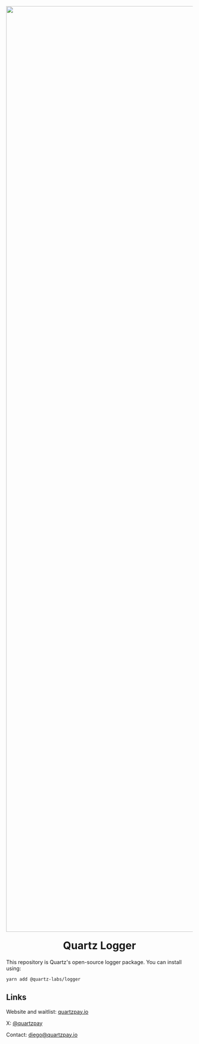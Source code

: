 <div align="center">
  <img width="2500" alt="Quartz" src="https://cdn.prod.website-files.com/67504dd7fde047775f88c355/67b380029cf6f3d8e10349bf_docs_banner.jpg" />

  <h1 style="margin-top:20px;">Quartz Logger</h1>
</div>

This repository is Quartz's open-source logger package. You can install using:

```
yarn add @quartz-labs/logger
```

## Links

Website and waitlist: [quartzpay.io](https://quartzpay.io/)

X: [@quartzpay](https://x.com/quartzpay)

Contact: [diego@quartzpay.io](mailto:diego@quartzpay.io)
